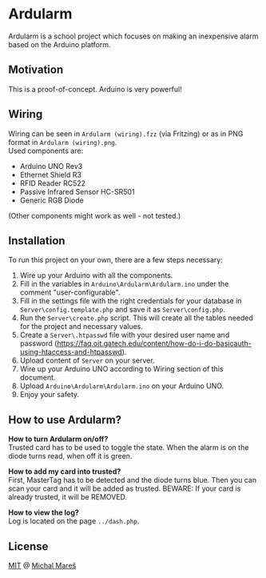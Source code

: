 # Ardularm

Ardularm is a school project which focuses on making an inexpensive alarm based on the Arduino platform.

## Motivation

This is a proof-of-concept. Arduino is very powerful!

## Wiring

Wiring can be seen in `Ardularm (wiring).fzz` (via Fritzing) or as in PNG format in `Ardularm (wiring).png`.   
Used components are:
* Arduino UNO Rev3
* Ethernet Shield R3
* RFID Reader RC522
* Passive Infrared Sensor HC-SR501 
* Generic RGB Diode

(Other components might work as well - not tested.)

## Installation

To run this project on your own, there are a few steps necessary:

1. Wire up your Arduino with all the components.
2. Fill in the variables in `Arduino\Ardularm\Ardularm.ino` under the comment "user-configurable".
3. Fill in the settings file with the right credentials for your database in `Server\config.template.php` and save it as `Server\config.php`.
4. Run the `Server\create.php` script. This will create all the tables needed for the project and necessary values.
5. Create a `Server\.htpasswd` file with your desired user name and password (https://faq.oit.gatech.edu/content/how-do-i-do-basicauth-using-htaccess-and-htpasswd).
6. Upload content of `Server` on your server.
7. Wire up your Arduino UNO according to Wiring section of this document.
8. Upload `Arduino\Ardularm\Ardularm.ino` on your Arduino UNO.
9. Enjoy your safety.

## How to use Ardularm?

**How to turn Ardularm on/off?**   
Trusted card has to be used to toggle the state. When the alarm is on the diode turns read, when off it is green.

**How to add my card into trusted?**   
First, MasterTag has to be detected and the diode turns blue. Then you can scan your card and it will be added as trusted. BEWARE: If your card is already trusted, it will be REMOVED.

**How to view the log?**   
Log is located on the page `../dash.php`.

## License

[MIT](https://github.com/MichalMares/Ardularm/blob/master/LICENSE.txt) @ [Michal Mareš](https://github.com/MichalMares)

